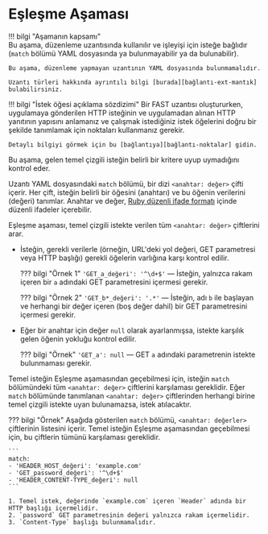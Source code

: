 [bağlantı-noktalar]:          points/intro.md
[bağlantı-ruby-regex]:     http://ruby-doc.org/core-2.6.1/doc/regexp_rdoc.html
[bağlantı-ext-mantık]:       logic.md

# Eşleşme Aşaması

!!! bilgi "Aşamanın kapsamı"  
    Bu aşama, düzenleme uzantısında kullanılır ve işleyişi için isteğe bağlıdır (`match` bölümü YAML dosyasında ya bulunmayabilir ya da bulunabilir).

    Bu aşama, düzenleme yapmayan uzantının YAML dosyasında bulunmamalıdır.
    
    Uzantı türleri hakkında ayrıntılı bilgi [burada][bağlantı-ext-mantık] bulabilirsiniz.

!!! bilgi "İstek öğesi açıklama sözdizimi"
     Bir FAST uzantısı oluştururken, uygulamaya gönderilen HTTP isteğinin ve uygulamadan alınan HTTP yanıtının yapısını anlamanız ve çalışmak istediğiniz istek öğelerini doğru bir şekilde tanımlamak için noktaları kullanmanız gerekir.
    
    Detaylı bilgiyi görmek için bu [bağlantıya][bağlantı-noktalar] gidin.

Bu aşama, gelen temel çizgili isteğin belirli bir kritere uyup uymadığını kontrol eder.

Uzantı YAML dosyasındaki `match` bölümü, bir dizi `<anahtar: değer>` çifti içerir. Her çift, isteğin belirli bir öğesini (anahtarı) ve bu öğenin verilerini (değeri) tanımlar. Anahtar ve değer, [Ruby düzenli ifade formatı][bağlantı-ruby-regex] içinde düzenli ifadeler içerebilir.

Eşleşme aşaması, temel çizgili istekte verilen tüm `<anahtar: değer>` çiftlerini arar.
* İsteğin, gerekli verilerle (örneğin, URL'deki yol değeri, GET parametresi veya HTTP başlığı) gerekli öğelerin varlığına karşı kontrol edilir.
    
    ??? bilgi "Örnek 1"
        `'GET_a_değeri': '^\d+$'` — İsteğin, yalnızca rakam içeren bir `a` adındaki GET parametresini içermesi gerekir.
    
    ??? bilgi "Örnek 2"
        `'GET_b*_değeri': '.*'` — İsteğin, adı `b` ile başlayan ve herhangi bir değer içeren (boş değer dahil) bir GET parametresini içermesi gerekir.
    
* Eğer bir anahtar için değer `null` olarak ayarlanmışsa, istekte karşılık gelen öğenin yokluğu kontrol edilir.
    
    ??? bilgi "Örnek"
        `'GET_a': null` — GET `a` adındaki parametrenin istekte bulunmaması gerekir.

Temel isteğin Eşleşme aşamasından geçebilmesi için, isteğin `match` bölümündeki tüm `<anahtar: değer>` çiftlerini karşılaması gereklidir. Eğer `match` bölümünde tanımlanan `<anahtar: değer>` çiftlerinden herhangi birine temel çizgili istekte uyan bulunamazsa, istek atılacaktır.

??? bilgi "Örnek"
    Aşağıda gösterilen `match` bölümü, `<anahtar: değerler>` çiftlerinin listesini içerir. Temel isteğin Eşleşme aşamasından geçebilmesi için, bu çiftlerin tümünü karşılaması gereklidir.

    ```
    match:
    - 'HEADER_HOST_değeri': 'example.com'
    - 'GET_password_değeri': '^\d+$'
    - 'HEADER_CONTENT-TYPE_değeri': null
    ```

    1. Temel istek, değerinde `example.com` içeren `Header` adında bir HTTP başlığı içermelidir.
    2. `password` GET parametresinin değeri yalnızca rakam içermelidir.
    3. `Content-Type` başlığı bulunmamalıdır.